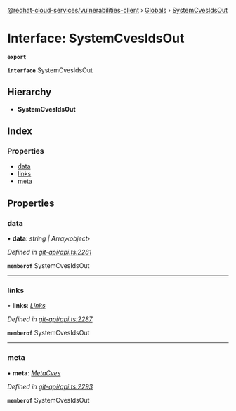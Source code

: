 [@redhat-cloud-services/vulnerabilities-client](../README.md) › [Globals](../globals.md) › [SystemCvesIdsOut](systemcvesidsout.md)

# Interface: SystemCvesIdsOut

**`export`** 

**`interface`** SystemCvesIdsOut

## Hierarchy

* **SystemCvesIdsOut**

## Index

### Properties

* [data](systemcvesidsout.md#data)
* [links](systemcvesidsout.md#links)
* [meta](systemcvesidsout.md#meta)

## Properties

###  data

• **data**: *string | Array‹object›*

*Defined in [git-api/api.ts:2281](https://github.com/RedHatInsights/javascript-clients/blob/master/packages/vulnerabilities/git-api/api.ts#L2281)*

**`memberof`** SystemCvesIdsOut

___

###  links

• **links**: *[Links](links.md)*

*Defined in [git-api/api.ts:2287](https://github.com/RedHatInsights/javascript-clients/blob/master/packages/vulnerabilities/git-api/api.ts#L2287)*

**`memberof`** SystemCvesIdsOut

___

###  meta

• **meta**: *[MetaCves](metacves.md)*

*Defined in [git-api/api.ts:2293](https://github.com/RedHatInsights/javascript-clients/blob/master/packages/vulnerabilities/git-api/api.ts#L2293)*

**`memberof`** SystemCvesIdsOut
